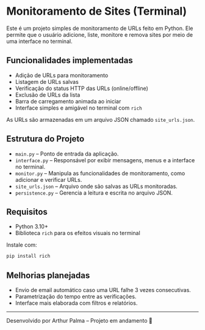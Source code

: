 
# Monitoramento de Sites (Terminal)

Este é um projeto simples de monitoramento de URLs feito em Python. Ele permite que o usuário adicione, liste, monitore e remova sites por meio de uma interface no terminal.

## Funcionalidades implementadas

- Adição de URLs para monitoramento
- Listagem de URLs salvas
- Verificação do status HTTP das URLs (online/offline)
- Exclusão de URLs da lista
- Barra de carregamento animada ao iniciar
- Interface simples e amigável no terminal com `rich`

As URLs são armazenadas em um arquivo JSON chamado `site_urls.json`.

## Estrutura do Projeto

- `main.py` – Ponto de entrada da aplicação.
- `interface.py` – Responsável por exibir mensagens, menus e a interface no terminal.
- `monitor.py` – Manipula as funcionalidades de monitoramento, como adicionar e verificar URLs.
- `site_urls.json` – Arquivo onde são salvas as URLs monitoradas.
- `persistence.py` – Gerencia a leitura e escrita no arquivo JSON.

## Requisitos

- Python 3.10+
- Biblioteca `rich` para os efeitos visuais no terminal

Instale com:

```bash
pip install rich
```

## Melhorias planejadas

- Envio de email automático caso uma URL falhe 3 vezes consecutivas.
- Parametrização do tempo entre as verificações.
- Interface mais elaborada com filtros e relatórios.

---

Desenvolvido por Arthur Palma – Projeto em andamento 🚧

